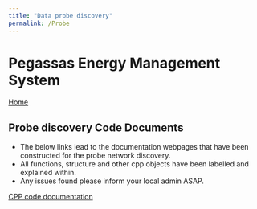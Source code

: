 ```yaml
---
title: "Data probe discovery"
permalink: /Probe
---
```


# Pegassas Energy Management System

[Home](https://m30819-2020.github.io/cw-code-t1)

## Probe discovery Code Documents

- The below links lead to the documentation webpages that have been constructed for the probe network discovery.
- All functions, structure and other cpp objects have been labelled and explained within.
- Any issues found please inform your local admin ASAP.

[CPP code documentation](/cw-code-t1/code_docs/html/index.html)
